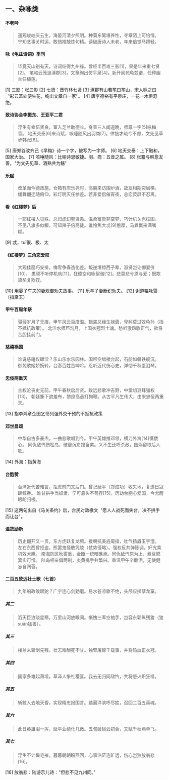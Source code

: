 ## 一、杂咏类

#### 不老吟
> 遥观峻岫庆云生，海晏河清夕照明。种菊东篱堪养性，寻章陌上可怡情。
> 宁知艺事关时运，敢惜推敲炼句精。读破唐诗人未老，年来倍觉马蹄轻。

#### 咏《龟兹诗词》季刊
> 毕竟天山别有天，诗词结得九州缘。曾经半百难三影[1]，果是年来重七贤[2]。
> 笔岫云笼追涿郡[3]，文章绚出仿平泉[4]。新开阆苑龟兹谱，任种幽兰任植莲。

[1] 三影：张三影
[2] 七贤：晋竹林七贤
[3] 涿郡有山若笔曰笔山，宋人咏之曰〝彩云笼处便生花，绚出文章自一家〞。
[4] 唐李德裕有平泉庄，一花一木俱奇绝。

#### 致诗协会李振东、王亚平二君
> 浮生有幸伍贤良，室入芝兰助德长。身善三人闻道晚，师尊一字[5]咏梅香。
> 地天交泰[6]来诗赋，咳唾随风出羽商[7]。律拙才疏今不虑，文先见草步韩张[8]。

[5] 唐郑谷改齐己《早梅》诗一个字，被写为一字师。
[6] 地天交泰：上下融和，国家大治。
[7] 咳唾随风：比喻诗思敏捷。羽、商：五音之属。
[8] 张籍与韩愈友善，〝为文先见草、酒熟共为觞〞

#### 乐赋
> 改革而今德政施，仓箱有庆乐尧时，高朋来访围炉酒，故友相期奕局棋。
> 缓舞翩迁随俯仰，彩灯明灭任参差。若非爱侣催宵夜，总恋荧屏不忍离。

#### 看《红楼梦》后
> 一部红楼人见殊，总归虚幻套贤愚。温柔富贵非空梦，巧计机关岂枉图。
> 不见八旗多似鲫，可知辣子倍高徒。谁怜焦大忒[9]憨厚，马粪赢来满嘴糊。

[9] 忒，tuī很、极、太

#### 《红楼梦》三角恋爱叹
> 大观佳丽巧安排，梅雪争春造化差。叛逆堪惊西子辈，淑贤岂让御妻侪[10]。
> 愚顽不听停机劝[11]，狂傻空和咏絮谐[12]。悲莫悲兮恩与爱；既欺黛矣复欺钗。

[10] 用晏子车夫的妻观御劝夫故事。
[11] 乐羊子妻断织劝夫。
[12] 谢道韫咏雪（指黛玉）

#### 甲午百周年祭
> 骎骎岁月了无痕，甲午风云百度温。辑盗总缘生禄蠹，卑躬莫过效龟孙（指不抵抗政策）。
> 北洋水师芦沟月，上国衣冠烈士魂。愁听激昂歌正气，欲将苦胆挂前门。

#### 慈禧祸国
> 谁说慈禧仅肆淫？乐山乐水乐园林。国帑空绌楼台起，石舫如磐铁舰沉。
> 御苑歌姬娇婉转，台澎百姓苦呻吟。忍听近代伤心史，弹彻千秋堕泪琴。

#### 忠佞两重天
> 主权沦丧史无前，甲午春秋启后贤。致远悲歌冲吉野，中堂俎豆拜强权[13]。
> 朝廷撕下遮羞布，黎庶高悬打狗鞭。从古平凡生伟大，由来忠佞两重天。

[13] 指李鸿章企图乞怜列强外交干预的不抵抗政策

#### 邓世昌颂
> 中华自古多豪杰，一曲悲歌唱到今。甲午英雄推邓领，横刀外海[14]慑倭心。
> 同仇敌忾伤松岛，破釜沉舟撞畜禽。义不生还呼杀敌，国殇留取后人钦。

[14] 外海：指黄海

#### 台胞赞
> 台湾近代苦难言，拒虎前门又后门。曾记延平（郑成功）收失地，复遭日寇肆鲸吞。
> 谁甘拱手当奴隶，宁可悬头不苟存[15]，历劫台胞心爱国，今尤醒眼盼归根。

[15] 这两句出自《马关条约》后，台民对敌檄文〝愿人人战死而失台，决不拱手而让台〞。

#### 温故励新
> 历史翻开又一页，东方虎跃复龙腾。援朝抗美旌麾指，吐气扬眉玉宇澄。
> 左右东西曾拒盗，熊罢鬼怪敢凭陵（仗势侵略）。强权反共弹陈调，奸宄乘机效犬鹰。
> 南海防区秋雾重，金瓯一统暗礁承。同仇敌忾原为上，煮豆燃箕实可憎。
> 陆岛相亲倡两制，炎黄携手共繁兴。重温甲午辛酸泪，无使健忘自网罾。

#### 二百五致远壮士歌（七首）
> 九年船政敢蹉跎？广宇连心剑勤磨。易水苍凉歌不绝，头颅应掷孽龙窠。

##### 其二
> 滔天巨浪晓星寒，万里山河放眼间。惭愧三军空袖手，岂容东郭纵残狻（狻suān猛兽）。

##### 其三
> 楼兰未斩剑先残，壮志难酬死不甘。独臂屠鲸千载事，并将热血正衣冠。

##### 其四
> 国家多难起萧墙，草泽人争社稷匡。我去无归同敌忾，共将怒火炽狂樯。

##### 其五
> 斩鲸人去地天昏，实现精忠报国言。踏遍洋滨呼尽姓，召回二百五英魂。

##### 其六
> 此日英雄泪一挥，延平业绩化几微。五旬破镜云初合，又赋千秋燕单飞。

##### 其七
> 浮生不计鬓毛摧，暮暮朝朝盼燕回，心事浩茫连旷远，伤心岂独放翁悲[16]。

[16] 放翁悲：陆游示儿诗：〝但悲不见九州同。〞
